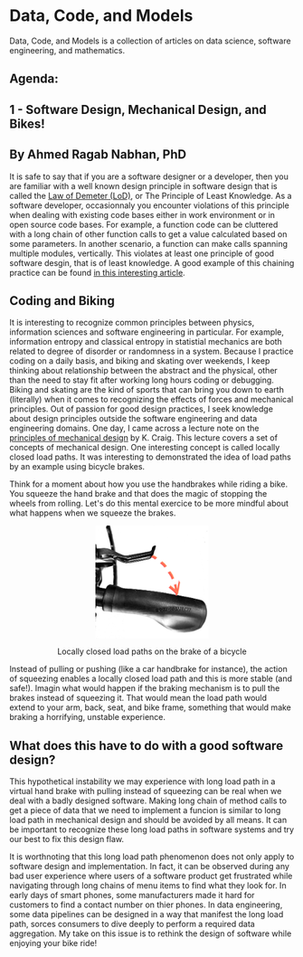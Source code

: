 # Data, Code, and Models
Data, Code, and Models is a collection of articles on data science, software engineering, and mathematics.
## Agenda:
## 1 - Software Design, Mechanical Design, and Bikes!
## By Ahmed Ragab Nabhan, PhD
It is safe to say that if you are a software designer or a developer, then you are familiar with a well known design principle in software design that is called the [Law of Demeter (LoD)](https://en.wikipedia.org/wiki/Law_of_Demeter), or The Principle of Least Knowledge. As a software developer, occasionnaly you encounter violations of this principle when dealing with existing code bases either in work environment or in open source code bases. For example, a function code can be cluttered with a long chain of other function calls to get a value calculated based on some parameters. In another scenario, a function can make calls spanning multiple modules, vertically. This violates at least one principle of good software desgin, that is of least knowledge. A good example of this chaining practice can be found [in this interesting article](https://hackernoon.com/object-oriented-tricks-2-law-of-demeter-4ecc9becad85).

## Coding and Biking
It is interesting to recognize common principles between physics, information sciences and software engineering in particular. For example, information entropy and classical entropy in statistial mechanics are both related to degree of disorder or randomness in a system. Because I practice coding on a daily basis, and biking and skating over weekends, I keep thinking about relationship between the abstract and the physical, other than the need to stay fit after working long hours coding or debugging. Biking and skating are the kind of sports that can bring you down to earth (literally) when it comes to recognizing the effects of forces and mechanical principles. Out of passion for good design practices, I seek knowledge about design principles  outside the software engineering and data engineering domains. One day, I came across a lecture note on the [principles of mechanical design](https://downloads.deusm.com/designnews/FundamentalDesignPrinciplesKCC10-24-2011.pdf) by K. Craig. This lecture covers a set of concepts of mechanical design. One interesting concept is called locally closed load paths. It was interesting to demonstrated the idea of load paths by an example using bicycle brakes.


Think for a moment about how you use the handbrakes while riding a bike. You squeeze the hand brake and that does the magic of stopping the wheels from rolling. Let's do this mental exercice to be more mindful about what happens when we squeeze the brakes. 

<p align="center">
<img align="center" width="200" height="200" src="images/bikebrake.png" text="aa">
</p>
<p align="center"> Locally closed load paths on the brake of a bicycle </p>

Instead of pulling or pushing (like a car handbrake for instance), the action of squeezing enables a locally closed load path and this is more stable (and safe!). Imagin what would happen if the braking mechanism is to pull the brakes instead of squeezing it. That would mean the load path would extend to your arm, back, seat, and bike frame, something that would make braking a horrifying, unstable experience. 

## What does this have to do with a good software design?
This hypothetical instability we may experience with long load path in a virtual hand brake with pulling instead of squeezing can be real when we deal with a badly designed software. Making long chain of method calls to get a piece of data that we need to implement a funcion is similar to long load path in mechanical design and should be avoided by all means. It can be important to recognize these long load paths in software systems and try our best to fix this design flaw. 

It is worthnoting that this long load path phenomenon does not only apply to software design and implementation. In fact, it can be observed during any bad user experience where users of a software product get frustrated while navigating through long chains of menu items to find what they look for. In early days of smart phones, some manufacturers made it hard for customers to find a contact number on thier phones. In data engineering, some data pipelines can be designed in a way that manifest the long load path, sorces consumers to dive deeply to perform a required data aggregation. My take on this issue is to rethink the design of software while enjoying your bike ride!  
